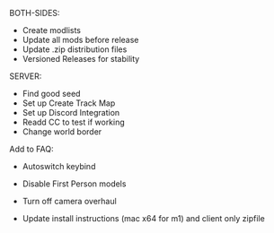BOTH-SIDES:
- Create modlists
- Update all mods before release
- Update .zip distribution files
- Versioned Releases for stability

SERVER:
- Find good seed
- Set up Create Track Map
- Set up Discord Integration
- Readd CC to test if working
- Change world border

Add to FAQ:
- Autoswitch keybind
- Disable First Person models
- Turn off camera overhaul

- Update install instructions (mac x64 for m1) and client only zipfile

